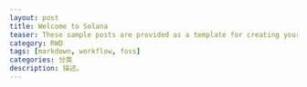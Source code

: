 ```yaml
---
layout: post
title: Welcome to Solana
teaser: These sample posts are provided as a template for creating your own content.
category: RWD
tags: [markdown, workflow, foss]
categories: 分类
description: 描述。
---
```



